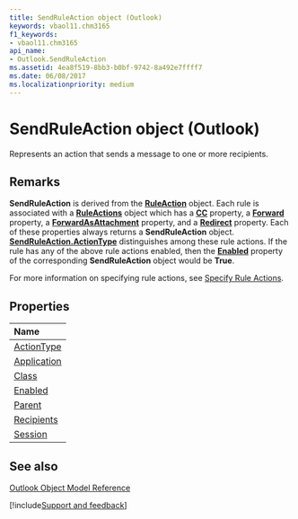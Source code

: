 ```yaml
---
title: SendRuleAction object (Outlook)
keywords: vbaol11.chm3165
f1_keywords:
- vbaol11.chm3165
api_name:
- Outlook.SendRuleAction
ms.assetid: 4ea8f519-8bb3-b0bf-9742-8a492e7ffff7
ms.date: 06/08/2017
ms.localizationpriority: medium
---
```



# SendRuleAction object (Outlook)

Represents an action that sends a message to one or more recipients.


## Remarks

 **SendRuleAction** is derived from the **[RuleAction](Outlook.RuleAction.md)** object. Each rule is associated with a **[RuleActions](Outlook.RuleActions.md)** object which has a **[CC](Outlook.RuleActions.CC.md)** property, a **[Forward](Outlook.RuleActions.Forward.md)** property, a **[ForwardAsAttachment](Outlook.RuleActions.ForwardAsAttachment.md)** property, and a **[Redirect](Outlook.RuleActions.Redirect.md)** property. Each of these properties always returns a **SendRuleAction** object. **[SendRuleAction.ActionType](Outlook.SendRuleAction.ActionType.md)** distinguishes among these rule actions. If the rule has any of the above rule actions enabled, then the **[Enabled](Outlook.SendRuleAction.Enabled.md)** property of the corresponding **SendRuleAction** object would be **True**.

For more information on specifying rule actions, see [Specify Rule Actions](../outlook/How-to/Rules/specifying-rule-actions.md).


## Properties



|Name|
|:-----|
|[ActionType](Outlook.SendRuleAction.ActionType.md)|
|[Application](Outlook.SendRuleAction.Application.md)|
|[Class](Outlook.SendRuleAction.Class.md)|
|[Enabled](Outlook.SendRuleAction.Enabled.md)|
|[Parent](Outlook.SendRuleAction.Parent.md)|
|[Recipients](Outlook.SendRuleAction.Recipients.md)|
|[Session](Outlook.SendRuleAction.Session.md)|

## See also


[Outlook Object Model Reference](overview/Outlook/object-model.md)

[!include[Support and feedback](~/includes/feedback-boilerplate.md)]